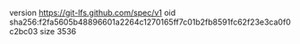 version https://git-lfs.github.com/spec/v1
oid sha256:f2fa5605b48896601a2264c1270165ff7c01b2fb8591fc62f23e3ca0f0c2bc03
size 3536
